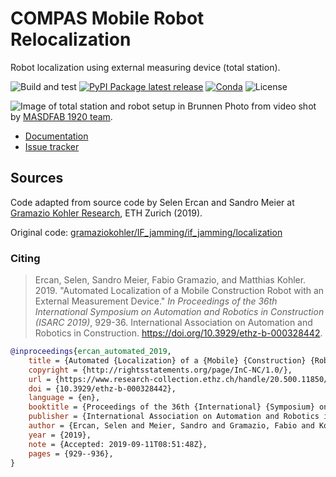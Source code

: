 # COMPAS Mobile Robot Relocalization

Robot localization using external measuring device (total station).

![Build and test](https://github.com/gramaziokohler/compas_mobile_robot_reloc/workflows/workflow/badge.svg)
[![PyPI Package latest release](https://img.shields.io/pypi/v/compas_mobile_robot_reloc.svg)](https://pypi.org/project/compas-mobile-robot-reloc)
[![Conda](https://img.shields.io/conda/v/conda-forge/compas_mobile_robot_reloc)](https://anaconda.org/conda-forge/compas_mobile_robot_reloc)
![License](https://img.shields.io/github/license/gramaziokohler/rapid_clay_formations_fab)

![Image of total station and robot setup in Brunnen](docs/images/total_station_brunnen.png)
Photo from video shot by
[MASDFAB 1920 team](https://www.masdfab.com/2019-20-t3-mas-dfab).

* [Documentation](https://gramaziokohler.github.io/compas_mobile_robot_reloc)
* [Issue tracker](https://github.com/gramaziokohler/compas_mobile_robot_reloc)

## Sources

Code adapted from source code by Selen Ercan and Sandro Meier at [Gramazio
Kohler Research](https://gramaziokohler.arch.ethz.ch/), ETH Zurich (2019).

Original code:
[gramaziokohler/IF_jamming/if_jamming/localization](https://github.com/gramaziokohler/IF_jamming/blob/master/if_jamming/localization/)


### Citing

> Ercan, Selen, Sandro Meier, Fabio Gramazio, and Matthias Kohler. 2019.
> "Automated Localization of a Mobile Construction Robot with an External
> Measurement Device." *In Proceedings of the 36th International Symposium on
> Automation and Robotics in Construction (ISARC 2019)*, 929-36. International
> Association on Automation and Robotics in Construction.
> https://doi.org/10.3929/ethz-b-000328442.

```bibtex
@inproceedings{ercan_automated_2019,
	title = {Automated {Localization} of a {Mobile} {Construction} {Robot} with an {External} {Measurement} {Device}},
	copyright = {http://rightsstatements.org/page/InC-NC/1.0/},
	url = {https://www.research-collection.ethz.ch/handle/20.500.11850/328442},
	doi = {10.3929/ethz-b-000328442},
	language = {en},
	booktitle = {Proceedings of the 36th {International} {Symposium} on {Automation} and {Robotics} in {Construction} ({ISARC} 2019)},
	publisher = {International Association on Automation and Robotics in Construction},
	author = {Ercan, Selen and Meier, Sandro and Gramazio, Fabio and Kohler, Matthias},
	year = {2019},
	note = {Accepted: 2019-09-11T08:51:48Z},
	pages = {929--936},
}
```
